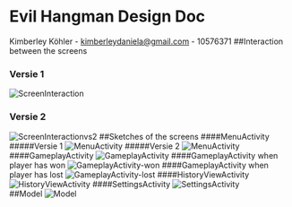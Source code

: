 # Evil Hangman Design Doc

Kimberley Köhler - kimberleydaniela@gmail.com - 10576371
##Interaction between the screens
### Versie 1
![ScreenInteraction](http://s19.postimg.org/noz4vkp8z/Screen_Interaction.jpg "ScreenInteraction")
### Versie 2
![ScreenInteractionvs2](http://s19.postimg.org/mt1bhjd8z/Screen_Interactionvs2.jpg "ScreenInteractionvs2")
##Sketches of the screens
####MenuActivity
#####Versie 1
![MenuActivity](http://s19.postimg.org/9q70wupcj/20151112_152726.jpg "MenuActivity")
#####Versie 2
![MenuActivity](http://s19.postimg.org/4u226kmvn/2015_11_23_17_56_43.jpg "MenuActivity")
####GameplayActivity
![GameplayActivity](http://s19.postimg.org/e4awuyaj7/20151112_152731.jpg "GameplayActivity")
####GameplayActivity when player has won
![GameplayActivity-won](http://s19.postimg.org/jky632tar/20151112_152748.jpg "GameplayActivity-won")
####GameplayActivity when player has lost
![GameplayActivity-lost](http://s19.postimg.org/dlaezf8ib/20151112_152751.jpg "GameplayActivity-lost")
####HistoryViewActivity
![HistoryViewActivity](http://s19.postimg.org/jwfmfu9qr/20151112_152741.jpg "HistoryViewActivity")
####SettingsActivity
![SettingsActivity](http://s19.postimg.org/uhzhrug2b/20151112_152737.jpg "SettingsActivity")
<br>
##Model
![Model](http://s19.postimg.org/9ox4qz00j/Model.jpg "Model")
